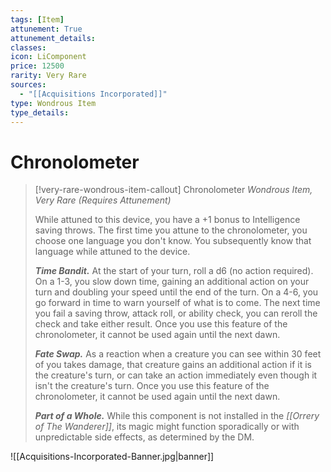 ```yaml
---
tags: [Item]
attunement: True
attunement_details: 
classes: 
icon: LiComponent
price: 12500
rarity: Very Rare
sources:
  - "[[Acquisitions Incorporated]]"
type: Wondrous Item
type_details: 
---
```

# Chronolometer
>[!very-rare-wondrous-item-callout] Chronolometer
>*Wondrous Item, Very Rare (Requires Attunement)*
>
>While attuned to this device, you have a +1 bonus to Intelligence saving throws. The first time you attune to the chronolometer, you choose one language you don't know. You subsequently know that language while attuned to the device.
>
>***Time Bandit.*** At the start of your turn, roll a d6 (no action required). On a 1-3, you slow down time, gaining an additional action on your turn and doubling your speed until the end of the turn. On a 4-6, you go forward in time to warn yourself of what is to come. The next time you fail a saving throw, attack roll, or ability check, you can reroll the check and take either result. Once you use this feature of the chronolometer, it cannot be used again until the next dawn.
>
>***Fate Swap.*** As a reaction when a creature you can see within 30 feet of you takes damage, that creature gains an additional action if it is the creature's turn, or can take an action immediately even though it isn't the creature's turn. Once you use this feature of the chronolometer, it cannot be used again until the next dawn.
>
>***Part of a Whole.*** While this component is not installed in the *[[Orrery of The Wanderer]]*, its magic might function sporadically or with unpredictable side effects, as determined by the DM.

![[Acquisitions-Incorporated-Banner.jpg|banner]]

